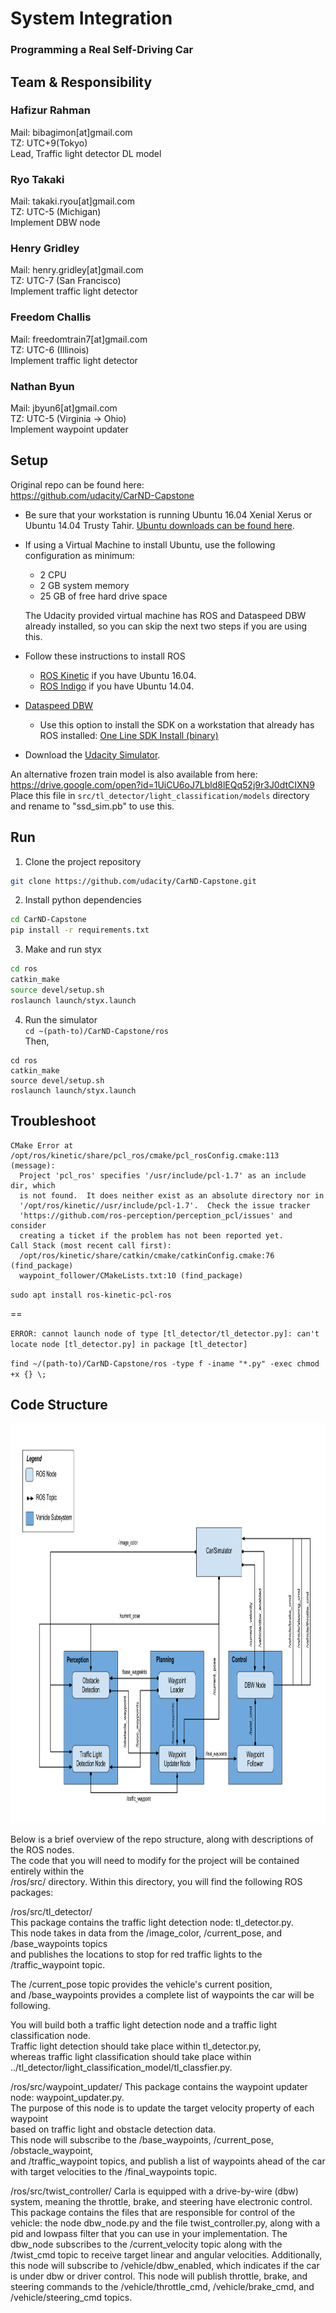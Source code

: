 # System Integration
### Programming a Real Self-Driving Car

## Team & Responsibility
### Hafizur Rahman
Mail: bibagimon[at]gmail.com  
TZ: UTC+9(Tokyo)  
Lead, Traffic light detector DL model

### Ryo Takaki
Mail: takaki.ryou[at]gmail.com  
TZ: UTC-5 (Michigan)  
Implement DBW node

### Henry Gridley
Mail: henry.gridley[at]gmail.com  
TZ: UTC-7 (San Francisco)  
Implement traffic light detector

### Freedom Challis
Mail: freedomtrain7[at]gmail.com  
TZ: UTC-6 (Illinois)  
Implement traffic light detector

### Nathan Byun
Mail: jbyun6[at]gmail.com  
TZ: UTC-5 (Virginia -> Ohio)  
Implement waypoint updater


## Setup 
Original repo can be found here:  
https://github.com/udacity/CarND-Capstone  

* Be sure that your workstation is running Ubuntu 16.04 Xenial Xerus or Ubuntu 14.04 Trusty Tahir. [Ubuntu downloads can be found here](https://www.ubuntu.com/download/desktop).
* If using a Virtual Machine to install Ubuntu, use the following configuration as minimum:
  * 2 CPU
  * 2 GB system memory
  * 25 GB of free hard drive space

  The Udacity provided virtual machine has ROS and Dataspeed DBW already installed, so you can skip the next two steps if you are using this.

* Follow these instructions to install ROS
  * [ROS Kinetic](http://wiki.ros.org/kinetic/Installation/Ubuntu) if you have Ubuntu 16.04.
  * [ROS Indigo](http://wiki.ros.org/indigo/Installation/Ubuntu) if you have Ubuntu 14.04.
* [Dataspeed DBW](https://bitbucket.org/DataspeedInc/dbw_mkz_ros)
  * Use this option to install the SDK on a workstation that already has ROS installed: [One Line SDK Install (binary)](https://bitbucket.org/DataspeedInc/dbw_mkz_ros/src/81e63fcc335d7b64139d7482017d6a97b405e250/ROS_SETUP.md?fileviewer=file-view-default)
* Download the [Udacity Simulator](https://github.com/udacity/CarND-Capstone/releases).

An alternative frozen train model is also available from here:  
https://drive.google.com/open?id=1UiCU6oJ7Lbld8lEQq52j9r3J0dtCIXN9  
Place this file in `src/tl_detector/light_classification/models` directory and rename to "ssd_sim.pb" to use this.  

## Run

1. Clone the project repository
```bash
git clone https://github.com/udacity/CarND-Capstone.git
```

2. Install python dependencies
```bash
cd CarND-Capstone
pip install -r requirements.txt
```
3. Make and run styx
```bash
cd ros
catkin_make
source devel/setup.sh
roslaunch launch/styx.launch
```
4. Run the simulator  
`cd ~(path-to)/CarND-Capstone/ros`  
Then,  
```
cd ros  
catkin_make  
source devel/setup.sh  
roslaunch launch/styx.launch  
```
## Troubleshoot  

```
CMake Error at /opt/ros/kinetic/share/pcl_ros/cmake/pcl_rosConfig.cmake:113 (message):  
  Project 'pcl_ros' specifies '/usr/include/pcl-1.7' as an include dir, which  
  is not found.  It does neither exist as an absolute directory nor in  
  '/opt/ros/kinetic//usr/include/pcl-1.7'.  Check the issue tracker  
  'https://github.com/ros-perception/perception_pcl/issues' and consider  
  creating a ticket if the problem has not been reported yet.  
Call Stack (most recent call first):  
  /opt/ros/kinetic/share/catkin/cmake/catkinConfig.cmake:76 (find_package)  
  waypoint_follower/CMakeLists.txt:10 (find_package)
```

`sudo apt install ros-kinetic-pcl-ros`


==

`ERROR: cannot launch node of type [tl_detector/tl_detector.py]: can't locate node [tl_detector.py] in package [tl_detector]`

`find ~/(path-to)/CarND-Capstone/ros -type f -iname "*.py" -exec chmod +x {} \;`


## Code Structure

  <img src="https://github.com/na6an/sdcnd-t3/blob/master/P3_System_Integration/img/final-project-ros-graph-v2.png" alt="alt text" width="920" height="640">  

Below is a brief overview of the repo structure, along with descriptions of the ROS nodes.  
The code that you will need to modify for the project will be contained entirely within the  
/ros/src/ directory. Within this directory, you will find the following ROS packages:

/ros/src/tl_detector/  
This package contains the traffic light detection node: tl_detector.py.  
This node takes in data from the /image_color, /current_pose, and /base_waypoints topics  
and publishes the locations to stop for red traffic lights to the /traffic_waypoint topic.

The /current_pose topic provides the vehicle's current position,  
and /base_waypoints provides a complete list of waypoints the car will be following.

You will build both a traffic light detection node and a traffic light classification node.  
Traffic light detection should take place within tl_detector.py,  
whereas traffic light classification should take place within ../tl_detector/light_classification_model/tl_classfier.py.


/ros/src/waypoint_updater/
This package contains the waypoint updater node: waypoint_updater.py.  
The purpose of this node is to update the target velocity property of each waypoint  
based on traffic light and obstacle detection data.  
This node will subscribe to the /base_waypoints, /current_pose, /obstacle_waypoint,  
and /traffic_waypoint topics, and publish a list of waypoints ahead of the car  
with target velocities to the /final_waypoints topic.


/ros/src/twist_controller/
Carla is equipped with a drive-by-wire (dbw) system, meaning the throttle, brake, and steering have electronic control.  
This package contains the files that are responsible for control of the vehicle: the node dbw_node.py and the file twist_controller.py, along with a pid and lowpass filter that you can use in your implementation. The dbw_node subscribes to the /current_velocity topic along with the /twist_cmd topic to receive target linear and angular velocities. Additionally, this node will subscribe to /vehicle/dbw_enabled, which indicates if the car is under dbw or driver control. This node will publish throttle, brake, and steering commands to the /vehicle/throttle_cmd, /vehicle/brake_cmd, and /vehicle/steering_cmd topics.
